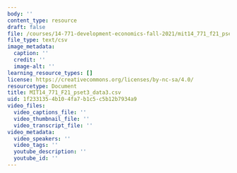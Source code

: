 ```yaml
---
body: ''
content_type: resource
draft: false
file: /courses/14-771-development-economics-fall-2021/mit14_771_f21_pset3_data3.csv
file_type: text/csv
image_metadata:
  caption: ''
  credit: ''
  image-alt: ''
learning_resource_types: []
license: https://creativecommons.org/licenses/by-nc-sa/4.0/
resourcetype: Document
title: MIT14_771_F21_pset3_data3.csv
uid: 1f233135-4b10-4fa7-b1c5-c5b12b7934a9
video_files:
  video_captions_file: ''
  video_thumbnail_file: ''
  video_transcript_file: ''
video_metadata:
  video_speakers: ''
  video_tags: ''
  youtube_description: ''
  youtube_id: ''
---
```

